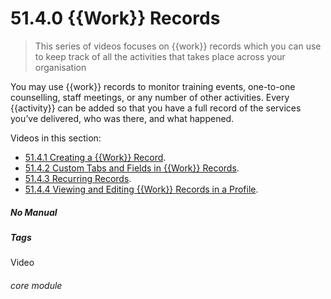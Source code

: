# 51.4.0 {{Work}} Records

> This series of videos focuses on {{work}} records which you can use to keep track of all the activities that takes place across your organisation

You may use {{work}} records to monitor training events, one-to-one counselling, staff meetings, or any number of other activities. Every {{activity}} can be added so that you have a full record of the services you’ve delivered, who was there, and what happened.

Videos in this section:

- [51.4.1 Creating a {{Work}} Record](/help/index/p/51.4.1).
- [51.4.2 Custom Tabs and Fields in {{Work}} Records](/help/index/p/51.4.2).
- [51.4.3 Recurring Records](/help/index/p/51.4.3).
- [51.4.4 Viewing and Editing {{Work}} Records in a Profile](/help/index/p/51.4.4).


##### No Manual

##### Tags
Video

###### core module
